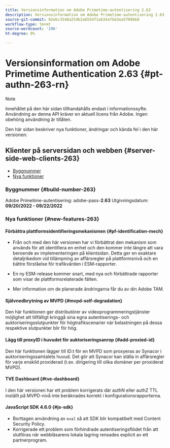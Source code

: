 ```yaml
---
title: Versionsinformation om Adobe Primetime-autentisering 2.63
description: Versionsinformation om Adobe Primetime-autentisering 2.63
source-git-commit: 02ebc3548a254b2a6554f1ab34afbb3ea5f09bb8
workflow-type: tm+mt
source-wordcount: '296'
ht-degree: 0%

---
```


# Versionsinformation om Adobe Primetime Authentication 2.63 {#pt-authn-263-rn}

>[!NOTE]
>
>Innehållet på den här sidan tillhandahålls endast i informationssyfte. Användning av denna API kräver en aktuell licens från Adobe. Ingen obehörig användning är tillåten.

Den här sidan beskriver nya funktioner, ändringar och kända fel i den här versionen:

## Klienter på serversidan och webben {#server-side-web-clients-263}

* [Byggnummer](#build-number)
* [Nya funktioner](#new-features)

### Byggnummer {#build-number-263}

Adobe Primetime-autentisering: adobe-pass-**2.63**
Utgivningsdatum: **09/20/2022 - 09/22/2022**

### Nya funktioner {#new-features-263}

#### Förbättra plattformsidentifieringsmekanismen {#pf-identification-mech}

* Från och med den här versionen har vi förbättrat den mekanism som används för att identifiera en enhet och den kommer inte längre att vara beroende av implementeringen på klientsidan. Detta ger en exaktare detaljrikedom vid tillämpning av affärsregler på plattformsnivå och en bättre förståelse för trafikvärden i ESM-rapporter.

* En ny ESM-release kommer snart, med nya och förbättrade rapporter som visar de plattformsrelaterade fälten.

* Mer information om de planerade ändringarna får du av din Adobe TAM.

#### Självnedbrytning av MVPD {#mvpd-self-degradation}

Den här funktionen ger distributörer av videoprogrammeringstjänster möjlighet att tillfälligt kringgå sina egna autentiserings- och auktoriseringsslutpunkter för högtrafikscenarier när belastningen på dessa respektive slutpunkter blir för hög.


#### Lägg till proxyID i huvudet för auktoriseringsanrop {#add-proxied-id}

Den här funktionen lägger till ID:t för en MVPD som proxyeras av Synacor i auktoriseringssamtalets huvud. Det gör att Synacor kan ställa in affärsregler för varje enskild proxiderad (t.ex. dirigering till olika domäner per proxiderat MVPD).


#### TVE Dashboard {#tve-dashboard}

I den här versionen har ett problem korrigerats där authN eller authZ TTL inställt på MVPD-nivå inte beräknades korrekt i konfigurationsrapporterna.


#### JavaScript SDK 4.6.0 {#js-sdk}

* Borttagen användning av `eval` så att SDK blir kompatibelt med Content Security Policy.
* Korrigerade ett problem som förhindrade autentiseringsflödet från att slutföras när webbläsarens lokala lagring rensades explicit av ett partnerprogram.
